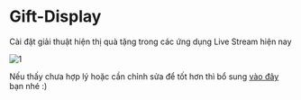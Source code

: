 # Gift-Display
Cài đặt giải thuật hiện thị quà tặng trong các ứng dụng Live Stream hiện nay

![1](https://github.com/vn-ttinc/Gift-Display/blob/master/screenshots/demo1.gif "")

Nếu thấy chưa hợp lý hoặc cần chỉnh sửa để tốt hơn thì bổ sung [vào đây](https://github.com/vn-ttinc/Gift-Display/issues) bạn nhé :)